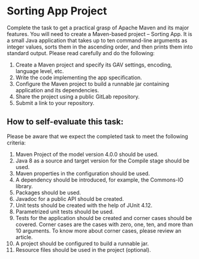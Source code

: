 # Sorting App Project
Complete the task to get a practical grasp of Apache Maven and its major features. You will need to create a Maven-based project – Sorting App. It is a small Java application that takes up to ten command-line arguments as integer values, sorts them in the ascending order, and then prints them into standard output.
Please read carefully and do the following:
1. Create a Maven project and specify its GAV settings, encoding, language level, etc.
2. Write the code implementing the app specification.
3. Configure the Maven project to build a runnable jar containing application and its dependencies.
4. Share the project using a public GitLab repository.
5. Submit a link to your repository.
## How to self-evaluate this task:
Please be aware that we expect the completed task to meet the following criteria:
1. Maven Project of the model version 4.0.0 should be used.
2. Java 8 as a source and target version for the Compile stage should be used.
3. Maven properties in the configuration should be used.
4. A dependency should be introduced, for example, the Commons-IO library.
5. Packages should be used.
6. Javadoc for a public API should be created.
7. Unit tests should be created with the help of JUnit 4.12.
8. Parametrized unit tests should be used.
9. Tests for the application should be created and corner cases should be covered. Corner cases are the cases with zero, one, ten, and more than 10 arguments. To know more about corner cases, please review an article.
10. A project should be configured to build a runnable jar.
11. Resource files should be used in the project (optional).
